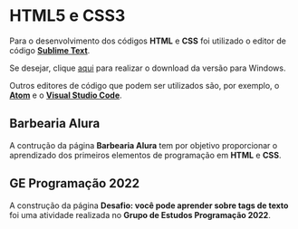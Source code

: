 # HTML5 e CSS3

Para o desenvolvimento dos códigos **HTML** e **CSS** foi utilizado o editor de código **[Sublime Text](https://www.sublimetext.com/)**.

Se desejar, clique [aqui](https://www.sublimetext.com/download_thanks?target=win-x64) para realizar o download da versão para Windows.

Outros editores de código que podem ser utilizados são, por exemplo, o **[Atom](https://atom.io/)** e o **[Visual Studio Code](https://code.visualstudio.com/)**.

## Barbearia Alura

A contrução da página **Barbearia Alura** tem por objetivo proporcionar o aprendizado dos primeiros elementos de programação em **HTML** e **CSS**.

## GE Programação 2022

A construção da página **Desafio: você pode aprender sobre tags de texto** foi uma atividade realizada no **Grupo de Estudos Programação 2022**.
